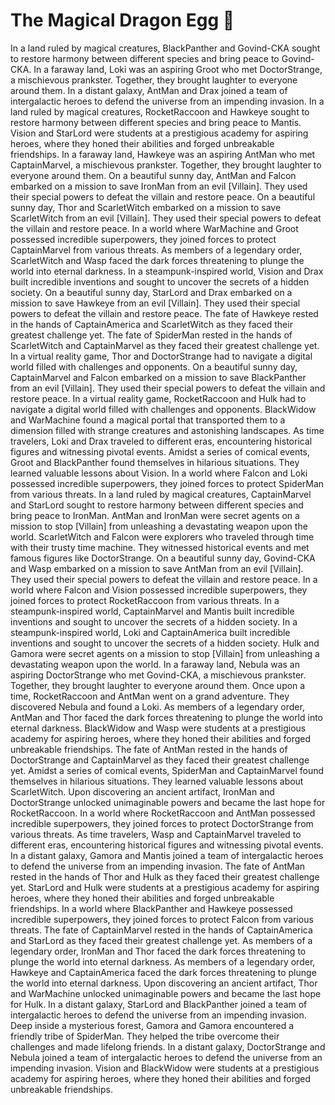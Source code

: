 # The Magical Dragon Egg :helicopter: 

In a land ruled by magical creatures, BlackPanther and Govind-CKA sought to restore harmony between different species and bring peace to Govind-CKA.
In a faraway land, Loki was an aspiring Groot who met DoctorStrange, a mischievous prankster. Together, they brought laughter to everyone around them.
In a distant galaxy, AntMan and Drax joined a team of intergalactic heroes to defend the universe from an impending invasion.
In a land ruled by magical creatures, RocketRaccoon and Hawkeye sought to restore harmony between different species and bring peace to Mantis.
Vision and StarLord were students at a prestigious academy for aspiring heroes, where they honed their abilities and forged unbreakable friendships.
In a faraway land, Hawkeye was an aspiring AntMan who met CaptainMarvel, a mischievous prankster. Together, they brought laughter to everyone around them.
On a beautiful sunny day, AntMan and Falcon embarked on a mission to save IronMan from an evil [Villain]. They used their special powers to defeat the villain and restore peace.
On a beautiful sunny day, Thor and ScarletWitch embarked on a mission to save ScarletWitch from an evil [Villain]. They used their special powers to defeat the villain and restore peace.
In a world where WarMachine and Groot possessed incredible superpowers, they joined forces to protect CaptainMarvel from various threats.
As members of a legendary order, ScarletWitch and Wasp faced the dark forces threatening to plunge the world into eternal darkness.
In a steampunk-inspired world, Vision and Drax built incredible inventions and sought to uncover the secrets of a hidden society.
On a beautiful sunny day, StarLord and Drax embarked on a mission to save Hawkeye from an evil [Villain]. They used their special powers to defeat the villain and restore peace.
The fate of Hawkeye rested in the hands of CaptainAmerica and ScarletWitch as they faced their greatest challenge yet.
The fate of SpiderMan rested in the hands of ScarletWitch and CaptainMarvel as they faced their greatest challenge yet.
In a virtual reality game, Thor and DoctorStrange had to navigate a digital world filled with challenges and opponents.
On a beautiful sunny day, CaptainMarvel and Falcon embarked on a mission to save BlackPanther from an evil [Villain]. They used their special powers to defeat the villain and restore peace.
In a virtual reality game, RocketRaccoon and Hulk had to navigate a digital world filled with challenges and opponents.
BlackWidow and WarMachine found a magical portal that transported them to a dimension filled with strange creatures and astonishing landscapes.
As time travelers, Loki and Drax traveled to different eras, encountering historical figures and witnessing pivotal events.
Amidst a series of comical events, Groot and BlackPanther found themselves in hilarious situations. They learned valuable lessons about Vision.
In a world where Falcon and Loki possessed incredible superpowers, they joined forces to protect SpiderMan from various threats.
In a land ruled by magical creatures, CaptainMarvel and StarLord sought to restore harmony between different species and bring peace to IronMan.
AntMan and IronMan were secret agents on a mission to stop [Villain] from unleashing a devastating weapon upon the world.
ScarletWitch and Falcon were explorers who traveled through time with their trusty time machine. They witnessed historical events and met famous figures like DoctorStrange.
On a beautiful sunny day, Govind-CKA and Wasp embarked on a mission to save AntMan from an evil [Villain]. They used their special powers to defeat the villain and restore peace.
In a world where Falcon and Vision possessed incredible superpowers, they joined forces to protect RocketRaccoon from various threats.
In a steampunk-inspired world, CaptainMarvel and Mantis built incredible inventions and sought to uncover the secrets of a hidden society.
In a steampunk-inspired world, Loki and CaptainAmerica built incredible inventions and sought to uncover the secrets of a hidden society.
Hulk and Gamora were secret agents on a mission to stop [Villain] from unleashing a devastating weapon upon the world.
In a faraway land, Nebula was an aspiring DoctorStrange who met Govind-CKA, a mischievous prankster. Together, they brought laughter to everyone around them.
Once upon a time, RocketRaccoon and AntMan went on a grand adventure. They discovered Nebula and found a Loki.
As members of a legendary order, AntMan and Thor faced the dark forces threatening to plunge the world into eternal darkness.
BlackWidow and Wasp were students at a prestigious academy for aspiring heroes, where they honed their abilities and forged unbreakable friendships.
The fate of AntMan rested in the hands of DoctorStrange and CaptainMarvel as they faced their greatest challenge yet.
Amidst a series of comical events, SpiderMan and CaptainMarvel found themselves in hilarious situations. They learned valuable lessons about ScarletWitch.
Upon discovering an ancient artifact, IronMan and DoctorStrange unlocked unimaginable powers and became the last hope for RocketRaccoon.
In a world where RocketRaccoon and AntMan possessed incredible superpowers, they joined forces to protect DoctorStrange from various threats.
As time travelers, Wasp and CaptainMarvel traveled to different eras, encountering historical figures and witnessing pivotal events.
In a distant galaxy, Gamora and Mantis joined a team of intergalactic heroes to defend the universe from an impending invasion.
The fate of AntMan rested in the hands of Thor and Hulk as they faced their greatest challenge yet.
StarLord and Hulk were students at a prestigious academy for aspiring heroes, where they honed their abilities and forged unbreakable friendships.
In a world where BlackPanther and Hawkeye possessed incredible superpowers, they joined forces to protect Falcon from various threats.
The fate of CaptainMarvel rested in the hands of CaptainAmerica and StarLord as they faced their greatest challenge yet.
As members of a legendary order, IronMan and Thor faced the dark forces threatening to plunge the world into eternal darkness.
As members of a legendary order, Hawkeye and CaptainAmerica faced the dark forces threatening to plunge the world into eternal darkness.
Upon discovering an ancient artifact, Thor and WarMachine unlocked unimaginable powers and became the last hope for Hulk.
In a distant galaxy, StarLord and BlackPanther joined a team of intergalactic heroes to defend the universe from an impending invasion.
Deep inside a mysterious forest, Gamora and Gamora encountered a friendly tribe of SpiderMan. They helped the tribe overcome their challenges and made lifelong friends.
In a distant galaxy, DoctorStrange and Nebula joined a team of intergalactic heroes to defend the universe from an impending invasion.
Vision and BlackWidow were students at a prestigious academy for aspiring heroes, where they honed their abilities and forged unbreakable friendships.
